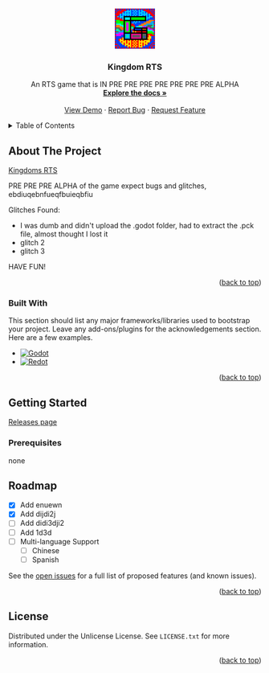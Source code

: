 <!-- Improved compatibility of back to top link: See: https://github.com/othneildrew/Best-README-Template/pull/73 -->
<a id="readme-top"></a>
<!--
*** Thanks for checking out the Best-README-Template. If you have a suggestion
*** that would make this better, please fork the repo and create a pull request
*** or simply open an issue with the tag "enhancement".
*** Don't forget to give the project a star!
*** Thanks again! Now go create something AMAZING! :D
-->



<!-- PROJECT SHIELDS -->
<!--
*** I'm using markdown "reference style" links for readability.
*** Reference links are enclosed in brackets [ ] instead of parentheses ( ).
*** See the bottom of this document for the declaration of the reference variables
*** for contributors-url, forks-url, etc. This is an optional, concise syntax you may use.
*** https://www.markdownguide.org/basic-syntax/#reference-style-links

[![Contributors][contributors-shield]][contributors-url]
[![Forks][forks-shield]][forks-url]
[![Stargazers][stars-shield]][stars-url]
[![Issues][issues-shield]][issues-url]
[![Unlicense License][license-shield]][license-url]
-->


<!-- PROJECT LOGO -->
<br />
<div align="center">
  <a href="https://github.com/Crazygiscool/kingdom-RTS">
    <img src="/assets/images/icon.png" alt="Logo" width="80" height="80">
  </a>

  <h3 align="center">Kingdom RTS</h3>

  <p align="center">
    An RTS game that is IN PRE PRE PRE PRE PRE PRE PRE ALPHA
    <br />
    <a href="https://github.com/Crazygiscool/kingdom-RTS"><strong>Explore the docs »</strong></a>
    <br />
    <br />
    <a href="https://github.com/Crazygiscool/kingdom-RTS">View Demo</a>
    &middot;
    <a href="https://github.com/Crazygiscool/kingdom-RTS/issues/new?labels=bug&template=bug-report---.md">Report Bug</a>
    &middot;
    <a href="https://github.com/Crazygiscool/kingdom-RTS/issues/new?labels=enhancement&template=feature-request---.md">Request Feature</a>
  </p>
</div>



<!-- TABLE OF CONTENTS -->
<details>
  <summary>Table of Contents</summary>
  <ol>
    <li>
      <a href="#about-the-project">About The Project</a>
      <ul>
        <li><a href="#built-with">Built With</a></li>
      </ul>
    </li>
    <li>
      <a href="#getting-started">Getting Started</a>
      <ul>
        <!-- <li><a href="#prerequisites">Prerequisites</a></li> -->
        <li><a href="#installation">Installation</a></li>
      </ul>
    </li>
    <li><a href="#usage">Usage</a></li>
    <li><a href="#roadmap">Roadmap</a></li>
    <li><a href="#contributing">Contributing</a></li>
    <li><a href="#license">License</a></li>
    <li><a href="#contact">Contact</a></li>
    <li><a href="#acknowledgments">Acknowledgments</a></li>
  </ol>
</details>



<!-- ABOUT THE PROJECT -->
## About The Project

[Kingdoms RTS](https://github.com/Crazygiscool/kingdom-RTS/blob/main/assets/images/screenshot.png)

PRE PRE PRE ALPHA of the game expect bugs and glitches, ebdiuqebnfueqfbuieqbfiu

Glitches Found:
* I was dumb and didn't upload the .godot folder, had to extract the .pck file, almost thought I lost it
* glitch 2
* glitch 3

HAVE FUN!

<p align="right">(<a href="#readme-top">back to top</a>)</p>



### Built With

This section should list any major frameworks/libraries used to bootstrap your project. Leave any add-ons/plugins for the acknowledgements section. Here are a few examples.

* [![Godot][Godot]][Godot-url]
* [![Redot][Redot]][Redot-url]

<p align="right">(<a href="#readme-top">back to top</a>)</p>



<!-- GETTING STARTED -->
## Getting Started

[Releases page](https://github.com/Crazygiscool/kingdom-RTS/releases)

### Prerequisites

none

<!-- ROADMAP -->
## Roadmap

- [x] Add enuewn
- [x] Add dijdi2j
- [ ] Add didi3dji2
- [ ] Add 1d3d
- [ ] Multi-language Support
    - [ ] Chinese
    - [ ] Spanish

See the [open issues](https://github.com/crazygiscool/kingdom-RTS/issues) for a full list of proposed features (and known issues).

<p align="right">(<a href="#readme-top">back to top</a>)</p>

<!-- LICENSE -->
## License

Distributed under the Unlicense License. See `LICENSE.txt` for more information.

<p align="right">(<a href="#readme-top">back to top</a>)</p>



<!-- ACKNOWLEDGMENTS
## Acknowledgments

Use this space to list resources you find helpful and would like to give credit to. I've included a few of my favorites to kick things off!

* [Choose an Open Source License](https://choosealicense.com)
* [GitHub Emoji Cheat Sheet](https://www.webpagefx.com/tools/emoji-cheat-sheet)
* [Malven's Flexbox Cheatsheet](https://flexbox.malven.co/)
* [Malven's Grid Cheatsheet](https://grid.malven.co/)
* [Img Shields](https://shields.io)
* [GitHub Pages](https://pages.github.com)
* [Font Awesome](https://fontawesome.com)
* [React Icons](https://react-icons.github.io/react-icons/search)

<p align="right">(<a href="#readme-top">back to top</a>)</p>
-->


<!-- MARKDOWN LINKS & IMAGES -->
<!-- https://www.markdownguide.org/basic-syntax/#reference-style-links -->
[contributors-shield]: https://img.shields.io/github/contributors/crazygiscool/kingdom-RTS.svg?style=for-the-badge
[contributors-url]: https://github.com/crazygiscool/kingdom-RTS/graphs/contributors
[forks-shield]: https://img.shields.io/github/forks/crazygiscool/kingdom-RTS.svg?style=for-the-badge
[forks-url]: https://github.com/crazygiscool/kingdom-RTS/network/members
[stars-shield]: https://img.shields.io/github/stars/crazygiscool/kingdom-RTS.svg?style=for-the-badge
[stars-url]: https://github.com/crazygiscool/kingdom-RTS/stargazers
[issues-shield]: https://img.shields.io/github/issues/crazygiscool/kingdom-RTS.svg?style=for-the-badge
[issues-url]: https://github.com/crazygiscool/kingdom-RTS/issues
[license-shield]: https://img.shields.io/github/license/crazygiscool/kingdom-RTS.svg?style=for-the-badge
[license-url]: https://github.com/crazygiscool/kingdom-RTS/blob/master/LICENSE.txt
[Godot]: https://img.shields.io/badge/godot-000000?style=for-the-badge&logo=Godot
[Godot-url]: https://godotengine.org/
[Redot]: https://img.shields.io/badge/Redot-20232A?style=for-the-badge&logo=redot&logoColor=61DAFB
[Redot-url]: https://redotengine.org/
